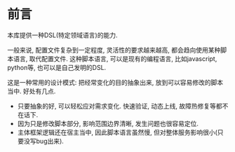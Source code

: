 # 前言

本库提供一种DSL(特定领域语言)的能力.

一般来说, 配置文件复杂到一定程度, 灵活性的要求越来越高, 都会趋向使用某种脚本语言, 取代配置文件.
这种脚本语言, 可以是现有的编程语言, 比如javascript, python等, 也可以是自己发明的DSL.

这是一种常用的设计模式: 把经常变化的目的抽象出来, 放到可以容易修改的脚本当中.
好处有几点.

* 只要抽象的好, 可以轻松应对需求变化. 快速验证, 动态上线, 故障热修复等都不在话下.
* 因为只是修改脚本部分, 影响范围边界清晰, 发生问题也很容易定位.
* 主体框架逻辑还在宿主当中, 因此脚本语言虽然慢, 但对整体服务影响很小(只要没写bug出来).

